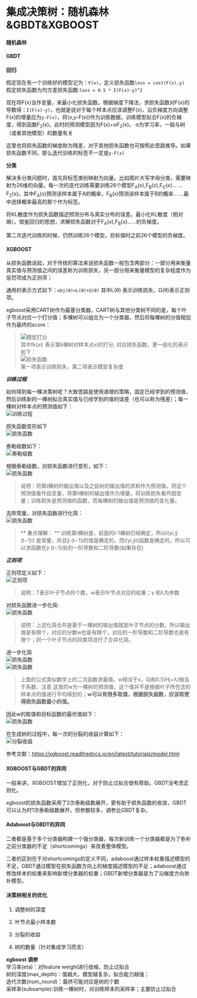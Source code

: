 集成决策树：随机森林&GBDT&XGBOOST
====
#### 随机森林 ####


#### GBDT ####
**回归**

假定现在有一个训练好的模型记为：```F(x)```，定义损失函数```loss = cost(F(x),y)``` 假定损失函数为均方差损失函数:```loss = 0.5 * Σ(F(x)-y)^2 ```

现在将F(x)当作变量，来最小化损失函数。根据梯度下降法，求损失函数对F(x)的导数得：``` Σ(F(x)-y) ```，也就是说对于每个样本点应该调整F(x)，沿负梯度方向调整F(x)的增量应为``` y-F(x) ```，将(x,y-F(x))作为训练数据，训练模型拟合F(x)的负梯度，得到函数F<sub>2</sub>(x)。此时的预测模型因为F(x)+αF<sub>2</sub>(x)。 α为学习率，一般与树（或者其他模型）的数量有关

这里也将损失函数的梯度称为残差，对于其他损失函数也可按照此思路推导。如果损失函数不同，那么迭代训练的标签不一定是```y-F(x)```


**分类**

解决多分类问题时，首先将标签类别映射为向量。比如图片大写字母分类，需要映射为26维的向量。每一次的迭代训练需要训练26个模型F<sub>A</sub>(x),F<sub>B</sub>(x),F<sub>C</sub>(x)... ... F<sub>Z</sub>(x)。其中F<sub>A</sub>(x)预测该样本属于A的概率，F<sub>B</sub>(x)预测该样本属于B的概率... ...最中选择概率最高的那个作为标签。

将KL散度作为损失函数描述预测分布与真实分布的误差。最小化KL散度（相对熵）。借鉴回归的思想，求解损失函数对于F<sub>A</sub>(x),F<sub>B</sub>(x)... ..的负梯度。

第二次迭代训练的时候，仍然训练26个模型，目标值时之前26个模型的负梯度。


#### XGBOOST ####
从损失函数说起，对于传统的算法来说损失函数一般包含两部分：一部分用来衡量真实值与预测值之间的误差称为训练损失，另一部分用来衡量模型的复杂程度作为惩罚项成为正则项；

通用的表示方式如下：```obj(θ)=L(θ)+Ω(θ)``` 其中L(θ) 表示训练损失，Ω(θ)表示正则项。

xgboost采用CART树作为最基分类器，CART树与其他分类树不同的是，每个叶子节点对应一个打分值；多棵树可以组合为一个分类器，然后将每棵树的分值相加作为最终的score：
>![模型打分](/docs/ml/images/8-1.jpg)  <br>其中fk(xi) 表示第k棵树对样本点xi的打分; 
对应损失函数，更一般化的表示如下：<br>![损失函数](/docs/ml/images/8-2.jpg)<br>
第一项表示训练损失，第二项表示模型复杂度

***训练过程***

如何得到每一棵决策树呢？大致思路是使用递增的策略，固定已经学到的预测值，然后训练新的一棵树拟合真实值与已经学到的值的误差（也可以称为残差）；每一棵树对样本点的预测值如下：<br>![训练过程](/docs/ml/images/8-3.jpg)

损失函数变形如下<br>
![损失函数](/docs/ml/images/8-4.jpg)

泰勒级数如下：<br>
![泰勒级数](/docs/ml/images/8-5.jpg)

根据泰勒级数，对损失函数进行变形，如下：<br>
![损失函数](/docs/ml/images/8-6.jpg)
>说明：将第t棵树的输出值以及之前树的输出值的求和作为预测值，将这个预测值看作自变量，将第t棵树的输出值作为增量，将训练损失看作因变量；训练损失是预测值的函数，而每棵树的输出值是预测值的变化量。

去除常量，对损失函数进行化简：<br>
![损失函数](/docs/ml/images/8-7.jpg)
>** 重点理解： ** 训练第t棵树是，前面的t-1棵树已经确定，所以l(yi,ŷ (t−1)i) 是常量，并且ŷ (t−1)i的值是确定的，而l(yi,ŷi)函数是确定的，所以可以求函数在ŷ (t−1)i处的一阶导数和二阶导数(如果存在)

***正则项***

正则项定义如下：<br>
![正则项](/docs/ml/images/8-8.jpg)
>说明：T表示叶子节点的个数，w表示叶节点对应的权重；γ 和λ为参数

对损失函数进一步化简:<br>
![损失函数](/docs/ml/images/8-9.jpg)
>说明：上述化简合并是基于一棵树的输出值就是叶子节点的分数，所以输出值是有限个，对应的分数w也是有限个，对应的一阶导数和二阶导数也是有限个；同一个叶子节点的同类项进行了合并化简。

进一步化简<br>
![损失函数](/docs/ml/images/8-10.jpg)<br>
![损失函数](/docs/ml/images/8-11.jpg)
> 上面的公式类似数学上的二次函数求最值。w相当于x，Gj和0.5(Hj+λ)相当于系数，注意 这里的w为一棵树的预测值，这个值并不是根据叶子所包含的样本点的值进行平均得到的；**w可以有很多取值，根据损失函数，应该取使得损失函数最小的值。**

因此w的取值和目标函数的最优值如下：<br>
![损失函数](/docs/ml/images/8-12.jpg)

在生成树的过程中，每一次的分裂的收益计算如下：<br>
![分裂收益](/docs/ml/images/8-13.jpg)

参考文献：https://xgboost.readthedocs.io/en/latest/tutorials/model.html

#### XGBOOST与GBDT的异同 ####
一般来讲，XGBOOST增加了正则化，对于防止过拟合很有帮助。GBDT没考虑正则化。

xgboost的损失函数采用了2次泰勒级数展开，更有助于损失函数的收敛，GBDT可以认为时1次泰勒级数展开。但参数较多，调参比GBDT复杂。

#### Adaboost与GBDT的异同 ####
二者都是基于多个分类器构建一个强分类器，每次新训练一个分类器都是为了弥补之前分类器的不足（shortcomings）来改善整体模型。

二者的区别在于对shortcomings的定义不同，adaboost通过样本权重描述模型的不足，GBDT通过模型在损失函数方向上的梯度描述模型的不足；adaboost通过修改样本的权重来影响新增分类器的权重；GBDT新增分类器是为了沿梯度方向弥补模型。

#### 决策树相关的优化 ####
1. 调整树的深度

2. 叶节点最小样本数

3. 分裂的收益

4. 树的数量（针对集成学习而言）

**xgboost 调参**<br>
学习率(eta)：对feature weight进行收缩，防止过拟合<br>
树的深度(max_depth)：值越大，模型越复杂，拟合能力越强；<br>
迭代次数(num_round)：最终可能对应是树的个数<br>
采样率(subsample):训练一棵树时，对训练样本的采样率；主要防止过拟合<br>

